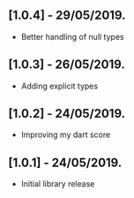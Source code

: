 ## [1.0.4] - 29/05/2019.

* Better handling of null types

## [1.0.3] - 26/05/2019.

* Adding explicit types

## [1.0.2] - 24/05/2019.

* Improving my dart score


## [1.0.1] - 24/05/2019.

* Initial library release
